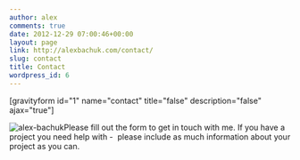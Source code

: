 ```yaml
---
author: alex
comments: true
date: 2012-12-29 07:00:46+00:00
layout: page
link: http://alexbachuk.com/contact/
slug: contact
title: Contact
wordpress_id: 6
---
```


[gravityform id="1" name="contact" title="false" description="false" ajax="true"]


![alex-bachuk](http://alexbachuk.com/wp-content/uploads/2012/12/alex-bachuk.jpg)Please fill out the form to get in touch with me. If you have a project you need help with -  please include as much information about your project as you can.


